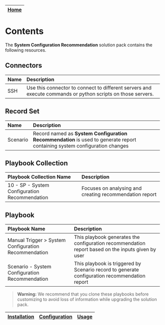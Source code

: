 | [Home](../README.md) |
|----------------------|

# Contents

The **System Configuration Recommendation** solution pack contains the following resources.

## Connectors

|**Name**|**Description**|
| :- | :- |
| SSH  | Use this connector to connect to different servers and execute commands or python scripts on those servers. |


## Record Set

|**Name**|**Description**|
| :- | :- |
|  Scenario  |  Record named as **System Configuration Recommendation** is used to generate report containing system configuration changes   |

## Playbook Collection

|**Playbook Collection Name**|**Description**|
| :- | :- |
| 10 - SP - System Configuration Recommendation | Focuses on analysing and creating recommendation report |

## Playbook

|**Playbook Name**|**Description**|
| :- | :- |
| Manual Trigger > System Configuration Recommendation | This playbook generates the configuration recommendation report based on the inputs given by user |
|Scenario - System Configuration Recommendation|This playbook is triggered by Scenario record to generate configuration recommendation report|

>**Warning:** We recommend that you clone these playbooks before customizing to avoid loss of information while upgrading the solution pack.

| [Installation](./setup.md#installation) | [Configuration](./setup.md#configuration) | [Usage](./usage.md) |
|-----------------------------------------|-------------------------------------------|---------------------|